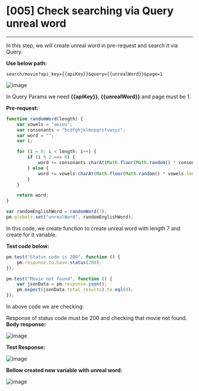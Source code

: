 # [005] Check searching via Query unreal word
___

In this step, we will create unreal word in pre-request and search it via Query.

__Use below path:__
```
search/movie?api_key={{apiKey}}&query={{unrealWord}}&page=1
```
![image](https://user-images.githubusercontent.com/122685448/231405552-9fa1f54b-a849-4aec-b576-b30d691a36f3.png)
 
In Query Params we need __{{apiKey}}__, __{{unrealWord}}__ and page must be 1.

__Pre-request:__
``` js {.line-numbers}
function randomWord(length) {
    var vowels = "aeiou";
    var consonants = "bcdfghjklmnpqrstvwxyz";
    var word = "";
    var i;

    for (i = 0; i < length; i++) {
        if (i % 2 === 0) {
            word += consonants.charAt(Math.floor(Math.random() * consonants.length));
        } else {
            word += vowels.charAt(Math.floor(Math.random() * vowels.length));
        }
    }

    return word;
}

var randomEnglishWord = randomWord(7);
pm.globals.set("unrealWord", randomEnglishWord);

```
In this code, we create function to create unreal word with length 7 and create for it variable.

__Test code below:__
``` js {.line-numbers}
pm.test("Status code is 200", function () {
    pm.response.to.have.status(200);
});

pm.test("Movie not found", function () {
    var jsonData = pm.response.json();
    pm.expect(jsonData.total_results).to.eql(0);
});
```

In above code we are checking:

Response of status code must be 200 and checking that movie not found.
__Body response:__

![image](https://user-images.githubusercontent.com/122685448/231405622-1aa7777b-3a6d-42e0-9848-614898aa2af6.png)
 
__Test Response:__

![image](https://user-images.githubusercontent.com/122685448/231405652-b3cff3fb-f1eb-4eb7-968f-6153a89a771d.png)
 

__Bellow created new variable with unreal word:__

![image](https://user-images.githubusercontent.com/122685448/231405693-477768f0-44ec-4048-bcae-ee84b0eebf46.png)
 


